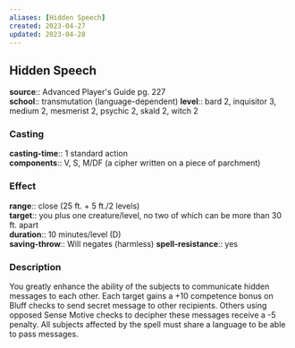 ```yaml
---
aliases: [Hidden Speech]
created: 2023-04-27
updated: 2023-04-28
---
```


## Hidden Speech

**source**:: Advanced Player's Guide pg. 227  
**school**:: transmutation (language-dependent)
**level**:: bard 2, inquisitor 3, medium 2, mesmerist 2, psychic 2, skald 2, witch 2

### Casting

**casting-time**:: 1 standard action  
**components**:: V, S, M/DF (a cipher written on a piece of parchment)

### Effect

**range**:: close (25 ft. + 5 ft./2 levels)  
**target**:: you plus one creature/level, no two of which can be more than 30 ft. apart  
**duration**:: 10 minutes/level (D)  
**saving-throw**:: Will negates (harmless)
**spell-resistance**:: yes

### Description

You greatly enhance the ability of the subjects to communicate hidden messages to each other. Each target gains a +10 competence bonus on Bluff checks to send secret message to other recipients. Others using opposed Sense Motive checks to decipher these messages receive a -5 penalty. All subjects affected by the spell must share a language to be able to pass messages.
